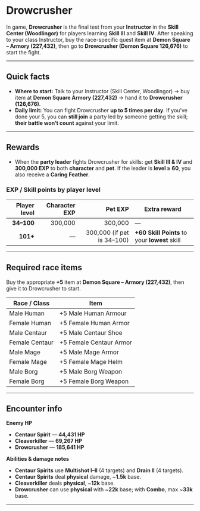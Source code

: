 # Drowcrusher

In game, **Drowcrusher** is the final test from your **Instructor** in the **Skill Center (Woodlingor)** for players learning **Skill III** and **Skill IV**. After speaking to your class Instructor, buy the race-specific quest item at **Demon Square – Armory (227,432)**, then go to **Drowcrusher (Demon Square 126,676)** to start the fight.

---

## Quick facts

- **Where to start:** Talk to your Instructor (Skill Center, Woodlingor) → buy item at **Demon Square Armory (227,432)** → hand it to **Drowcrusher (126,676)**.
- **Daily limit:** You can fight Drowcrusher **up to 5 times per day**. If you’ve done your 5, you can **still join** a party led by someone getting the skill; **their battle won’t count** against your limit.

---

## Rewards

- When the **party leader** fights Drowcrusher for skills: get **Skill III & IV** and **300,000 EXP** to both **character** and **pet**. If the leader is **level ≥ 60**, you also receive a **Caring Feather**.

### EXP / Skill points by player level
| Player level | Character EXP | Pet EXP | Extra reward |
|---:|---:|---:|---|
| **34–100** | 300,000 | 300,000 | — |
| **101+** | — | 300,000 (if pet is 34–100) | **+60 Skill Points** to your **lowest** skill |


---

## Required race items

Buy the appropriate **+5** item at **Demon Square – Armory (227,432)**, then give it to Drowcrusher to start. 

| Race / Class      | Item       |
|-------------------|-------------------------|
| Male Human        | +5 Male Human Armour       |
| Female Human      | +5 Female Human Armor      |
| Male Centaur      | +5 Male Centaur Shoe       |
| Female Centaur    | +5 Female Centaur Armor    |
| Male Mage         | +5 Male Mage Armor         |
| Female Mage       | +5 Female Mage Helm        |
| Male Borg         | +5 Male Borg Weapon        |
| Female Borg       | +5 Female Borg Weapon      |

---

## Encounter info

**Enemy HP** 

- **Centaur Spirit** — **44,431 HP**  
- **Cleaverkiller** — **69,267 HP**  
- **Drowcrusher** — **185,641 HP**

**Abilities & damage notes** 

- **Centaur Spirits** use **Multishot I–II** (4 targets) and **Drain II** (4 targets).  
- **Centaur Spirits** deal **physical** damage, ~**1.5k** base.  
- **Cleaverkiller** deals **physical**, ~**12k** base.  
- **Drowcrusher** can use **physical** with ~**22k** base; with **Combo**, max ~**33k** base.


---

